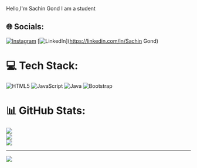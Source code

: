 Hello,I'm Sachin Gond
I am a student


## 🌐 Socials:
[![Instagram](https://img.shields.io/badge/Instagram-%23E4405F.svg?logo=Instagram&logoColor=white)](https://instagram.com/saching__08) [![LinkedIn](https://img.shields.io/badge/LinkedIn-%230077B5.svg?logo=linkedin&logoColor=white)](https://linkedin.com/in/Sachin Gond) 

# 💻 Tech Stack:
![HTML5](https://img.shields.io/badge/html5-%23E34F26.svg?style=for-the-badge&logo=html5&logoColor=white) ![JavaScript](https://img.shields.io/badge/javascript-%23323330.svg?style=for-the-badge&logo=javascript&logoColor=%23F7DF1E) ![Java](https://img.shields.io/badge/java-%23ED8B00.svg?style=for-the-badge&logo=openjdk&logoColor=white) ![Bootstrap](https://img.shields.io/badge/bootstrap-%238511FA.svg?style=for-the-badge&logo=bootstrap&logoColor=white)
# 📊 GitHub Stats:
![](https://github-readme-stats.vercel.app/api?username=SACHIN0813&theme=vue-dark&hide_border=false&include_all_commits=true&count_private=false)<br/>
![](https://github-readme-streak-stats.herokuapp.com/?user=SACHIN0813&theme=vue-dark&hide_border=false)<br/>
![](https://github-readme-stats.vercel.app/api/top-langs/?username=SACHIN0813&theme=vue-dark&hide_border=false&include_all_commits=true&count_private=false&layout=compact)

---
[![](https://visitcount.itsvg.in/api?id=SACHIN0813&icon=4&color=6)](https://visitcount.itsvg.in)

<!-- Proudly created with GPRM ( https://gprm.itsvg.in ) -->
